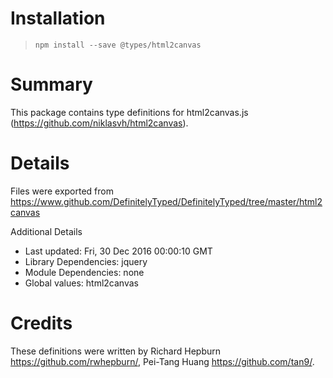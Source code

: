 # Installation
> `npm install --save @types/html2canvas`

# Summary
This package contains type definitions for html2canvas.js (https://github.com/niklasvh/html2canvas).

# Details
Files were exported from https://www.github.com/DefinitelyTyped/DefinitelyTyped/tree/master/html2canvas

Additional Details
 * Last updated: Fri, 30 Dec 2016 00:00:10 GMT
 * Library Dependencies: jquery
 * Module Dependencies: none
 * Global values: html2canvas

# Credits
These definitions were written by Richard Hepburn <https://github.com/rwhepburn/>, Pei-Tang Huang <https://github.com/tan9/>.
